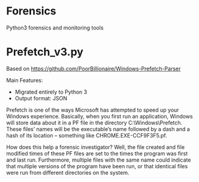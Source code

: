 # Forensics
Python3 forensics and monitoring tools

# Prefetch_v3.py
Based on https://github.com/PoorBillionaire/Windows-Prefetch-Parser

Main Features:
- Migrated entirely to Python 3
- Output format: JSON

Prefetch is one of the ways Microsoft has attempted to speed up your Windows experience. Basically, when you first run an application, Windows will store data about it in a PF file in the directory C:\Windows\Prefetch. These files’ names will be the executable’s name followed by a dash and a hash of its location – something like CHROME.EXE-CCF9F3F5.pf.

How does this help a forensic investigator? Well, the file created and file modified times of these PF files are set to the times the program was first and last run. Furthermore, multiple files with the same name could indicate that multiple versions of the program have been run, or that identical files were run from different directories on the system.
